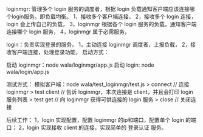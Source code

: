 
loginmgr: 管理多个 login 服务的调度者，根据 login 负载通知客户端应该连接哪个login服务。即负载均衡。
    1，接收多个客户端连接，
    2，接收多个 login 连接，login 会上传自己的负载，
    3，loginmgr 根据各个 login 服务的负载，通知客户端连接哪个 login 服务，
    4，loginmgr 属于必需服务，

login：负责实现登录的服务。
    1，主动连接 loginmgr 调度者，上报负载，
    2，接收客户端连接，处理登录功能，
    启动方式：

启动 loginmgr：node wala/loginmgr/app.js
启动 login: node wala/login/app.js

测试方式：
  模拟客户端：node wala/test_loginmgr/test.js
    > connect           // 连接 loginmgr
    > test client       // 告诉 loginmgr，本次连接是 client，并且会打印 login 服务列表
    > test get          // 向 loginmgr 获得可供连接的 login 服务
    > close             // 关闭连接

后续工作：
    1，login 实现配置，配置 loginmgr 的ip和端口，配置单个 login 的端口；
    2，login 实现接收 client 的连接，实现简单的 登录认证 服务。